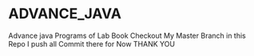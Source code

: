 # ADVANCE_JAVA
Advance java Programs of Lab Book
Checkout My Master Branch in this Repo I push all Commit there for Now
THANK YOU
